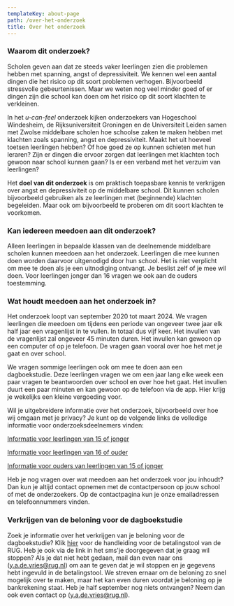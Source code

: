 ```yaml
---
templateKey: about-page
path: /over-het-onderzoek
title: Over het onderzoek
---
```

### Waarom dit onderzoek?

Scholen geven aan dat ze steeds vaker leerlingen zien die problemen hebben met spanning, angst of depressiviteit. We kennen wel een aantal dingen die het risico op dit soort problemen verhogen. Bijvoorbeeld stressvolle gebeurtenissen. Maar we weten nog veel minder goed of er dingen zijn die school kan doen om het risico op dit soort klachten te verkleinen. 

In het *u-can-feel* onderzoek kijken onderzoekers van Hogeschool Windesheim, de Rijksuniversiteit Groningen en de Universiteit Leiden samen met Zwolse middelbare scholen hoe schoolse zaken te maken hebben met klachten zoals spanning, angst en depressiviteit. Maakt het uit hoeveel toetsen leerlingen hebben? Of hoe goed ze op kunnen schieten met hun leraren? Zijn er dingen die ervoor zorgen dat leerlingen met klachten toch gewoon naar school kunnen gaan? Is er een verband met het verzuim van leerlingen?

Het **doel van dit onderzoek** is om praktisch toepasbare kennis te verkrijgen over angst en depressiviteit op de middelbare school. Dit kunnen scholen bijvoorbeeld gebruiken als ze leerlingen met (beginnende) klachten begeleiden. Maar ook om bijvoorbeeld te proberen om dit soort klachten te voorkomen.

### Kan iedereen meedoen aan dit onderzoek?

Alleen leerlingen in bepaalde klassen van de deelnemende middelbare scholen kunnen meedoen aan het onderzoek. Leerlingen die mee kunnen doen worden daarvoor uitgenodigd door hun school. Het is niet verplicht om mee te doen als je een uitnodiging ontvangt. Je beslist zelf of je mee wil doen. Voor leerlingen jonger dan 16 vragen we ook aan de ouders toestemming. 

### Wat houdt meedoen aan het onderzoek in?

Het onderzoek loopt van september 2020 tot maart 2024. We vragen leerlingen die meedoen om tijdens een periode van ongeveer twee jaar elk half jaar een vragenlijst in te vullen. In totaal dus vijf keer. Het invullen van de vragenlijst zal ongeveer 45 minuten duren. Het invullen kan gewoon op een computer of op je telefoon. De vragen gaan vooral over hoe het met je gaat en over school.

We vragen sommige leerlingen ook om mee te doen aan een dagboekstudie. Deze leerlingen vragen we om een jaar lang elke week een paar vragen te beantwoorden over school en over hoe het gaat. Het invullen duurt een paar minuten en kan gewoon op de telefoon via de app. Hier krijg je wekelijks een kleine vergoeding voor. 

Wil je uitgebreidere informatie over het onderzoek, bijvoorbeeld over hoe wij omgaan met je privacy? Je kunt op de volgende links de volledige informatie voor onderzoeksdeelnemers vinden:

[Informatie voor leerlingen van 15 of jonger](https://u-can-feel.nl/img/informatieformulier_kind16min.pdf)

[Informatie voor leerlingen van 16 of ouder](https://u-can-feel.nl/img/informatieformulier_kind16plus.pdf)

[Informatie voor ouders van leerlingen van 15 of jonger](https://u-can-feel.nl/img/informatieformulier_ouders16min.pdf)

[](https://u-can-feel.nl/img/informatieformulier_ouders16min.pdf)Heb je nog vragen over wat meedoen aan het onderzoek voor jou inhoudt? Dan kun je altijd contact opnemen met de contactpersoon op jouw school of met de onderzoekers.  Op de contactpagina kun je onze emailadressen en telefoonnummers vinden.

### Verkrijgen van de beloning voor de dagboekstudie

Zoek je informatie over het verkrijgen van je beloning voor de dagboekstudie? Klik [hier](https://u-can-feel.nl/img/handleiding.pdf) voor de handleiding voor de betalingstool van de RUG. Heb je ook via de link in het sms'je doorgegeven dat je graag wil stoppen? Als je dat niet hebt gedaan, mail dan even naar ons (y.a.de.vries@rug.nl) om aan te geven dat je wil stoppen en je gegevens hebt ingevuld in de betalingstool. We streven ernaar om de beloning zo snel mogelijk over te maken, maar het kan even duren voordat je beloning op je bankrekening staat. Heb je half september nog niets ontvangen? Neem dan ook even contact op (y.a.de.vries@rug.nl).